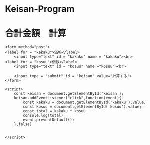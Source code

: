 # Keisan-Program
<!DOCTYPE html>
<html lang="ja">
<head>
    <meta charset="UTF-8">
    <meta http-equiv="X-UA-Compatible" content="IE=edge">
    <meta name="viewport" content="width=device-width, initial-scale=1.0">
    <title>合計金額の計算</title>
</head>
<body>
    <h1>合計金額　計算</h1>

    <form method="post">
    <label for = "kakaku">価格</label>
        <input type="text" id = "kakaku" name = "kakaku"><br>
    <label for = "kosuu">個数</label>
        <input type="text" id = "kosuu" name ="kosuu"><br>

        <input type = "submit" id = "keisan" value="計算する">
    </form>

    <script>
        const keisan = document.getElementById('keisan');
        keisan.addEventListener("click",function(event){
            const kakaku = document.getElementById('kakaku').value;
            const kosuu = document.getElementById('kosuu').value;
            const total = kakaku * kosuu
            console.log(total)
            event.preventDefault();
        },false)

        
    </script>
</body>
</html>

